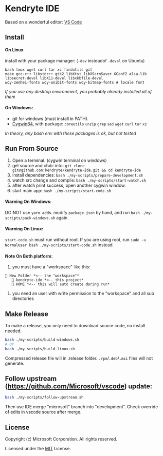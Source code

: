 # Kendryte IDE

Based on a wonderful editor: [VS Code](https://code.visualstudio.com)

## Install
#### On Linux
install with your package manager: (`-dev` insteadof `-devel` on Ubuntu)
```text
bash tmux wget curl tar xz findutils git
make gcc-c++ libstdc++ gtk2 libXtst libXScrnSaver GConf2 alsa-lib
libsecret-devel libX11-devel libxkbfile-devel
wqy-zenhei-fonts wqy-unibit-fonts wqy-bitmap-fonts # locale font
```

*If you use any desktop environment, you probably already installed all of them*

#### On Windows:
* git for windows (must install in PATH).
* [Cygwin64](https://cygwin.com/install.html), with package:
 `coreutils`
 `unzip`
 `grep`
 `sed`
 `wget`
 `curl`
 `tar`
 `xz`

*In theory, any bash env with these packages is ok, but not tested*

## Run From Source
1. Open a terminal. (cygwin terminal on windows)
1. get source and chdir into: `git clone git@github.com:kendryte/kendryte-ide.git && cd kendryte-ide`
1. install dependencies: `bash ./my-scripts/prepare-development.sh`
1. watch src change and compile: `bash ./my-scripts/start-watch.sh`
1. after watch print success, open another cygwin window.
1. start main app: `bash ./my-scripts/start-code.sh`

#### Warning On Windows:
DO NOT use `yarn add`s.
modify `package.json` by hand, and run `bash ./my-scripts/pack-windows.sh` again.

#### Warning On Linux:
`start-code.sh` must run without root. If you are using root, run `sudo -u NormalUser bash ./my-scripts/start-code.sh` instead.

#### Note On Both platform:
1. you must have a "workspace" like this:
```
📁 New Folder *<-- the "workspace"*
   📁 kendryte-ide *<-- this project*
   📁 HOME *<-- this will auto create during run*
```
1. you need an user with write permission to the "workspace" and all sub directories


## Make Release

To make a release, you only need to download source code, no install needed.

```bash
bash ./my-scripts/build-windows.sh
# Or
bash ./my-scripts/build-linux.sh
```

Compressed release file will in .release folder.
`.rpm`/`.deb`/`.msi` files will not generate.

## Follow upstream (https://github.com/Microsoft/vscode) update:
```bash
bash ./my-scripts/follow-upstream.sh
```
Then use IDE merge "microsoft" branch into "development".
Check override of edits in vscode source after merge.

## License

Copyright (c) Microsoft Corporation. All rights reserved.

Licensed under the [MIT](LICENSE.txt) License.